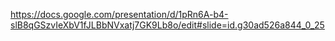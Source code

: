 https://docs.google.com/presentation/d/1pRn6A-b4-slB8qGSzvIeXbV1fJLBbNVxatj7GK9Lb8o/edit#slide=id.g30ad526a844_0_25
